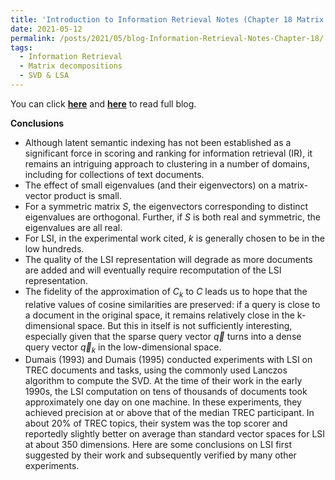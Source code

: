 ```yaml
---
title: 'Introduction to Information Retrieval Notes (Chapter 18 Matrix decompositions and latent semantic indexing)'
date: 2021-05-12
permalink: /posts/2021/05/blog-Information-Retrieval-Notes-Chapter-18/
tags:
  - Information Retrieval
  - Matrix decompositions
  - SVD & LSA
---
```


You can click [**here**](https://pridelee.github.io/files/blog/Chapter-18-Matrix-decompositions-and-latent-semantic-indexing.pdf) and [**here**](https://zhuanlan.zhihu.com/p/370761772) to read full blog.

**Conclusions**
- Although latent semantic indexing has not been established as a significant force in scoring and ranking for information retrieval (IR), it remains an intriguing approach to clustering in a number of domains, including for collections of text documents.
- The effect of small eigenvalues (and their eigenvectors) on a matrix-vector product is small.
- For a symmetric matrix $S$, the eigenvectors corresponding to distinct eigenvalues are orthogonal. Further, if $S$ is both real and symmetric, the eigenvalues are all real.
- For LSI, in the experimental work cited, $k$ is generally chosen to be in the low hundreds. 
- The quality of the LSI representation will degrade as more documents are added and will eventually require recomputation of the LSI representation.
- The fidelity of the approximation of $C_k$ to $C$ leads us to hope that the relative values of cosine similarities are preserved: if a query is close to a document in the original space, it remains relatively close in the k-dimensional space. But this in itself is not sufficiently interesting, especially given that the sparse query vector $\overrightarrow q$ turns into a dense query vector $\overrightarrow q_k$ in the low-dimensional space. 
- Dumais (1993) and Dumais (1995) conducted experiments with LSI on TREC documents and tasks, using the commonly used Lanczos algorithm to compute the SVD. At the time of their work in the early 1990s, the LSI computation on tens of thousands of documents took approximately one day on one machine. In these experiments, they achieved precision at or above that of the median TREC participant. In about 20% of TREC topics, their system was the top scorer and reportedly slightly better on average than standard vector spaces for LSI at about 350 dimensions. Here are some conclusions on LSI first suggested by their work and subsequently verified by many other experiments.
